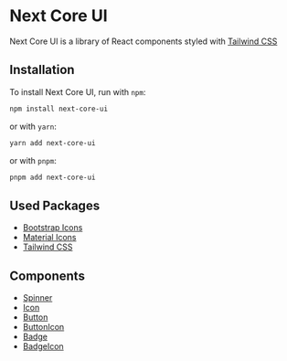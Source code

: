 # Next Core UI

Next Core UI is a library of React components styled with [Tailwind CSS](https://tailwindcss.com/)

## Installation

To install Next Core UI, run with `npm`:

```bash
npm install next-core-ui
```

or with `yarn`:

```bash
yarn add next-core-ui
```

or with `pnpm`:

```bash
pnpm add next-core-ui
```

## Used Packages

- [Bootstrap Icons](https://icons.getbootstrap.com/)
- [Material Icons](https://material-ui.com/components/material-icons/)
- [Tailwind CSS](https://tailwindcss.com/)

## Components

- [Spinner](./docs/interfaces/SpinnerProps.md)
- [Icon](./docs/interfaces/IconProps.md)
- [Button](./docs/interfaces/ButtonParams.md)
- [ButtonIcon](./docs/interfaces/ButtonIconProps.md)
- [Badge](./docs/interfaces/BadgeProps.md)
- [BadgeIcon](./docs/interfaces/BadgeIconProps.md)
